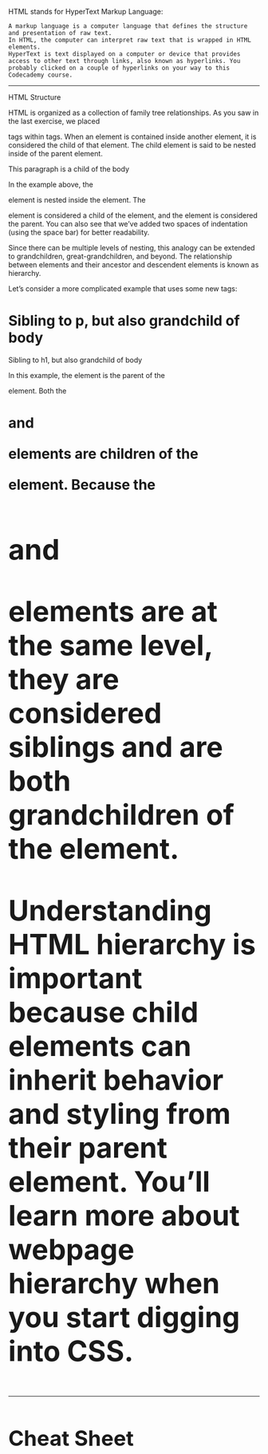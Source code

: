 HTML stands for HyperText Markup Language:

    A markup language is a computer language that defines the structure and presentation of raw text.
    In HTML, the computer can interpret raw text that is wrapped in HTML elements.
    HyperText is text displayed on a computer or device that provides access to other text through links, also known as hyperlinks. You probably clicked on a couple of hyperlinks on your way to this Codecademy course.


----------------------------------------------------------------


HTML Structure

HTML is organized as a collection of family tree relationships. As you saw in the last exercise, we placed <p> tags within <body> tags. When an element is contained inside another element, it is considered the child of that element. The child element is said to be nested inside of the parent element.

<body>
  <p>This paragraph is a child of the body</p>
</body>

In the example above, the <p> element is nested inside the <body> element. The <p> element is considered a child of the <body> element, and the <body> element is considered the parent. You can also see that we’ve added two spaces of indentation (using the space bar) for better readability.

Since there can be multiple levels of nesting, this analogy can be extended to grandchildren, great-grandchildren, and beyond. The relationship between elements and their ancestor and descendent elements is known as hierarchy.

Let’s consider a more complicated example that uses some new tags:

<body>
  <div>
    <h1>Sibling to p, but also grandchild of body</h1>
    <p>Sibling to h1, but also grandchild of body</p>
  </div>
</body>

In this example, the <body> element is the parent of the <div> element. Both the <h1> and <p> elements are children of the <div> element. Because the <h1> and <p> elements are at the same level, they are considered siblings and are both grandchildren of the <body> element.

Understanding HTML hierarchy is important because child elements can inherit behavior and styling from their parent element. You’ll learn more about webpage hierarchy when you start digging into CSS.



----------------------------------------------------------------

## Cheat Sheet

